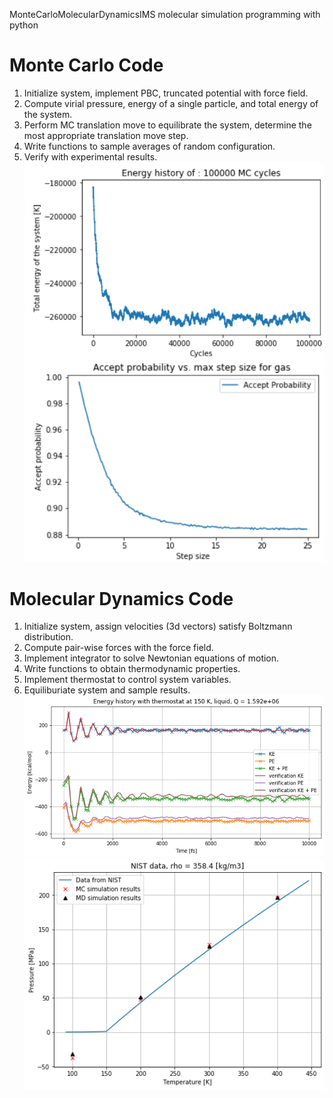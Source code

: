 MonteCarloMolecularDynamicsIMS
molecular simulation programming with python
# Monte Carlo Code
1. Initialize system, implement PBC, truncated potential with force field.
2. Compute virial pressure, energy of a single particle, and total energy of the system.
3. Perform MC translation move to equilibrate the system, determine the most appropriate translation move step.
4. Write functions to sample averages of random configuration.
5. Verify with experimental results.
![Image text](https://raw.githubusercontent.com/YuchenZhu/MonteCarloMolecularDynamicsIMS/master/img/MC_cycles.png)
![Image text](https://raw.githubusercontent.com/YuchenZhu/MonteCarloMolecularDynamicsIMS/master/img/accProb.png)

# Molecular Dynamics Code
1. Initialize system, assign velocities (3d vectors) satisfy Boltzmann distribution.
2. Compute pair-wise forces with the force field.
3. Implement integrator to solve Newtonian equations of motion. 
4. Write functions to obtain thermodynamic properties.
5. Implement thermostat to control system variables.
6. Equiliburiate system and sample results.
![Image text](https://raw.githubusercontent.com/YuchenZhu/MonteCarloMolecularDynamicsIMS/master/img/mdEq.png)
![Image text](https://raw.githubusercontent.com/YuchenZhu/MonteCarloMolecularDynamicsIMS/master/img/res.png)
